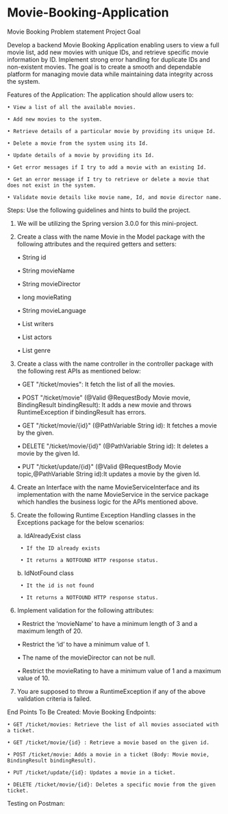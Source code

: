 # Movie-Booking-Application
Movie Booking
Problem statement
Project Goal



Develop a backend Movie Booking Application enabling users to view a full movie list, add new movies with unique IDs, and retrieve specific movie information by ID. Implement strong error handling for duplicate IDs and non-existent movies. The goal is to create a smooth and dependable platform for managing movie data while maintaining data integrity across the system.



Features of the Application:
The application should allow users to:

    • View a list of all the available movies.

    • Add new movies to the system.

    • Retrieve details of a particular movie by providing its unique Id.

    • Delete a movie from the system using its Id.

    • Update details of a movie by providing its Id.

    • Get error messages if I try to add a movie with an existing Id.

    • Get an error message if I try to retrieve or delete a movie that does not exist in the system.

    • Validate movie details like movie name, Id, and movie director name.


Steps:
Use the following guidelines and hints to build the project.

1. We will be utilizing the Spring version 3.0.0 for this mini-project.

2. Create a class with the name Movie in the Model package with the following attributes and the required getters and setters:

    • String id

    • String movieName

    • String movieDirector

    • long movieRating

    • String movieLanguage

    • List writers

    • List actors

    • List genre

3. Create a class with the name controller in the controller package with the following rest APIs as mentioned below:

    • GET "/ticket/movies": It fetch the list of all the movies.

    • POST "/ticket/movie" (@Valid @RequestBody Movie movie, BindingResult bindingResult): It adds a new movie and throws RuntimeException if bindingResult has errors.

    • GET "/ticket/movie/{id}" (@PathVariable String id): It fetches a movie by the given.

    • DELETE "/ticket/movie/{id}" (@PathVariable String id): It deletes a movie by the given Id.

    • PUT "/ticket/update/{id}" (@Valid @RequestBody Movie topic,@PathVariable String id):It updates a movie by the given Id.

4. Create an Interface with the name MovieServiceInterface and its implementation with the name MovieService in the service package which handles the business logic for the APIs mentioned above. 

5. Create the following Runtime Exception Handling classes in the Exceptions package for the below scenarios:

    a. IdAlreadyExist class

        • If the ID already exists

        • It returns a NOTFOUND HTTP response status.

    b. IdNotFound class
 
        • It the id is not found

        • It returns a NOTFOUND HTTP response status.

6. Implement validation for the following attributes:

    • Restrict the ‘movieName’ to have a minimum length of 3 and a maximum length of 20.

    • Restrict the ‘id’ to have a minimum value of 1.

    • The name of the movieDirector can not be null.

    • Restrict the movieRating to have a minimum value of 1 and a maximum value of 10.

7. You are supposed to throw a RuntimeException if any of the above validation criteria is failed.

End Points To Be Created:
Movie Booking Endpoints:

    • GET /ticket/movies: Retrieve the list of all movies associated with a ticket.

    • GET /ticket/movie/{id} : Retrieve a movie based on the given id.

    • POST /ticket/movie: Adds a movie in a ticket (Body: Movie movie, BindingResult bindingResult).

    • PUT /ticket/update/{id}: Updates a movie in a ticket.

    • DELETE /ticket/movie/{id}: Deletes a specific movie from the given ticket.

Testing on Postman:

